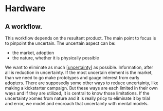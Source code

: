 # Hardware
## A workflow.
This workflow depends on the resultant product.
The main point to focus is to pinpoint the uncertain. 
The uncertain aspect can be:

- the market, adoption
- the nature, whether it is physically possible

We want to eliminate as much [[uncertainty]] as possible. Information, after all is reduction in uncertainty. 
If the most uncertain element is the market, than we need to go make prototypes and gauge interest from early adopters.
There are supposedly some other ways to reduce uncertainty, like making a kickstarter campaign. But these ways are each limited in their own ways and if they are utilized, it is central to know those limitations. 
If the uncertainty xomes from nature and it is really pricy to eliminate it by trial and error, we model and encroach that uncertainty with mental models. 


[//begin]: # "Autogenerated link references for markdown compatibility"
[uncertainty]: uncertainty.md "uncertainty"
[//end]: # "Autogenerated link references"